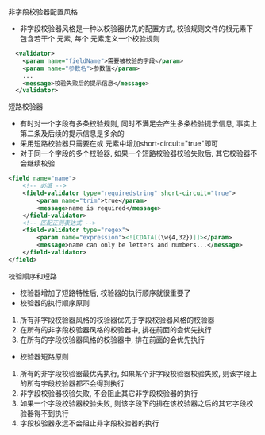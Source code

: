 
非字段校验器配置风格
* 非字段校验器风格是一种以校验器优先的配置方式, 校验规则文件的根元素下包含若干个<validator> 元素, 每个<validator> 元素定义一个校验规则
```xml
  <validator>
    <param name="fieldName">需要被校验的字段</param>
    <param name="参数名">参数值</param>
    ...
    <message>校验失败后的提示信息</message>
  </validator>
```

短路校验器
* 有时对一个字段有多条校验规则, 同时不满足会产生多条检验提示信息, 事实上第二条及后续的提示信息是多余的
* 采用短路校验器只需要在<validator>或<field-validator> 元素中增加short-circuit="true"即可
* 对于同一个字段的多个校验器, 如果一个短路校验器校验失败后, 其它校验器不会继续校验

```xml
<field name="name">
    <!-- 必填 -->
    <field-validator type="requiredstring" short-circuit="true">
        <param name="trim">true</param>
        <message>name is required</message>
    </field-validator>
    <!-- 匹配正则表达式 -->
    <field-validator type="regex">
        <param name="expression"><![CDATA[(\w{4,32})]]></param>
        <message>name can only be letters and numbers...</message>
    </field-validator>
</field>
```

校验顺序和短路
* 校验器增加了短路特性后, 校验器的执行顺序就很重要了
* 校验器的执行顺序原则
1) 所有非字段校验器风格的校验器优先于字段校验器风格的校验器
2) 在所有的非字段校验器风格的校验器中, 排在前面的会优先执行
3) 在所有的字段校验器风格的校验器中, 排在前面的会优先执行
* 校验器短路原则
1) 所有的非字段校验器最优先执行, 如果某个非字段校验器校验失败, 则该字段上的所有字段校验器都不会得到执行
2) 非字段校验器校验失败, 不会阻止其它非字段校验器的执行
3) 如果一个字段校验器校验失败, 则该字段下的排在该校验器之后的其它字段校验器得不到执行
4) 字段校验器永远不会阻止非字段校验器的执行

